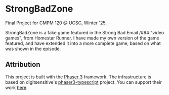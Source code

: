 # StrongBadZone

Final Project for CMPM 120 @ UCSC, Winter '25.

StrongBadZone is a fake game featured in the Strong Bad Email /#94 "video games",
from Homestar Runner. I have made my own version of the game featured, and have
extended it into a more complete game, based on what was shown in the episode.

## Attribution

This project is built with the [Phaser 3](https://phaser.io/) framework.
The infrastructure is based on digitsensitive's [phaser3-typescript](https://github.com/digitsensitive/phaser3-typescript/tree/master) project.
You can support their work [here](https://www.buymeacoffee.com/JZDVjsT26).
